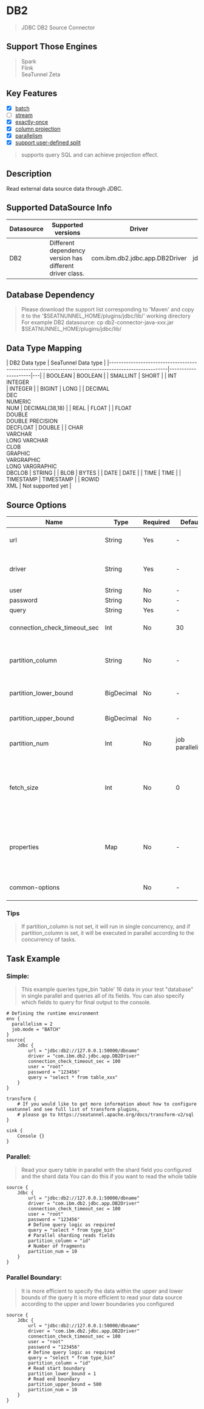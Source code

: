 # DB2

> JDBC DB2 Source Connector

## Support Those Engines

> Spark<br/>
> Flink<br/>
> SeaTunnel Zeta<br/>

## Key Features

- [x] [batch](../../concept/connector-v2-features.md)
- [ ] [stream](../../concept/connector-v2-features.md)
- [x] [exactly-once](../../concept/connector-v2-features.md)
- [x] [column projection](../../concept/connector-v2-features.md)
- [x] [parallelism](../../concept/connector-v2-features.md)
- [x] [support user-defined split](../../concept/connector-v2-features.md)

> supports query SQL and can achieve projection effect.

## Description

Read external data source data through JDBC.

## Supported DataSource Info

| Datasource |                    Supported versions                    |             Driver             |                Url                |                                 Maven                                 |
|------------|----------------------------------------------------------|--------------------------------|-----------------------------------|-----------------------------------------------------------------------|
| DB2        | Different dependency version has different driver class. | com.ibm.db2.jdbc.app.DB2Driver | jdbc:db2://127.0.0.1:50000/dbname | [Download](https://mvnrepository.com/artifact/com.ibm.db2.jcc/db2jcc) |

## Database Dependency

> Please download the support list corresponding to 'Maven' and copy it to the '$SEATNUNNEL_HOME/plugins/jdbc/lib/' working directory<br/>
> For example DB2 datasource: cp db2-connector-java-xxx.jar $SEATNUNNEL_HOME/plugins/jdbc/lib/

## Data Type Mapping

|                                            DB2 Data type                                             | SeaTunnel Data type |
|------------------------------------------------------------------------------------------------------|---------------------|---|
| BOOLEAN                                                                                              | BOOLEAN             |
| SMALLINT                                                                                             | SHORT               |
| INT<br/>INTEGER<br/>                                                                                 | INTEGER             |
| BIGINT                                                                                               | LONG                |
| DECIMAL<br/>DEC<br/>NUMERIC<br/>NUM                                                                  | DECIMAL(38,18)      |
| REAL                                                                                                 | FLOAT               |
| FLOAT<br/>DOUBLE<br/>DOUBLE PRECISION<br/>DECFLOAT                                                   | DOUBLE              |
| CHAR<br/>VARCHAR<br/>LONG VARCHAR<br/>CLOB<br/>GRAPHIC<br/>VARGRAPHIC<br/>LONG VARGRAPHIC<br/>DBCLOB | STRING              |
| BLOB                                                                                                 | BYTES               |
| DATE                                                                                                 | DATE                |
| TIME                                                                                                 | TIME                |
| TIMESTAMP                                                                                            | TIMESTAMP           |
| ROWID<br/>XML                                                                                        | Not supported yet   |

## Source Options

|             Name             |    Type    | Required |     Default     |                                                                                                                            Description                                                                                                                            |
|------------------------------|------------|----------|-----------------|-------------------------------------------------------------------------------------------------------------------------------------------------------------------------------------------------------------------------------------------------------------------|
| url                          | String     | Yes      | -               | The URL of the JDBC connection. Refer to a case: jdbc:db2://127.0.0.1:50000/dbname                                                                                                                                                                                |
| driver                       | String     | Yes      | -               | The jdbc class name used to connect to the remote data source,<br/> if you use db2 the value is `com.ibm.db2.jdbc.app.DB2Driver`.                                                                                                                                 |
| user                         | String     | No       | -               | Connection instance user name                                                                                                                                                                                                                                     |
| password                     | String     | No       | -               | Connection instance password                                                                                                                                                                                                                                      |
| query                        | String     | Yes      | -               | Query statement                                                                                                                                                                                                                                                   |
| connection_check_timeout_sec | Int        | No       | 30              | The time in seconds to wait for the database operation used to validate the connection to complete                                                                                                                                                                |
| partition_column             | String     | No       | -               | The column name for parallelism's partition, only support numeric type,Only support numeric type primary key, and only can config one column.                                                                                                                     |
| partition_lower_bound        | BigDecimal | No       | -               | The partition_column min value for scan, if not set SeaTunnel will query database get min value.                                                                                                                                                                  |
| partition_upper_bound        | BigDecimal | No       | -               | The partition_column max value for scan, if not set SeaTunnel will query database get max value.                                                                                                                                                                  |
| partition_num                | Int        | No       | job parallelism | The number of partition count, only support positive integer. default value is job parallelism                                                                                                                                                                    |
| fetch_size                   | Int        | No       | 0               | For queries that return a large number of objects,you can configure<br/> the row fetch size used in the query toimprove performance by<br/> reducing the number database hits required to satisfy the selection criteria.<br/> Zero means use jdbc default value. |
| properties                   | Map        | No       | -               | Additional connection configuration parameters,when properties and URL have the same parameters, the priority is determined by the <br/>specific implementation of the driver. For example, in MySQL, properties take precedence over the URL.                    |
| common-options               |            | No       | -               | Source plugin common parameters, please refer to [Source Common Options](common-options.md) for details                                                                                                                                                           |

### Tips

> If partition_column is not set, it will run in single concurrency, and if partition_column is set, it will be executed  in parallel according to the concurrency of tasks.

## Task Example

### Simple:

> This example queries type_bin 'table' 16 data in your test "database" in single parallel and queries all of its fields. You can also specify which fields to query for final output to the console.

```
# Defining the runtime environment
env {
  parallelism = 2
  job.mode = "BATCH"
}
source{
    Jdbc {
        url = "jdbc:db2://127.0.0.1:50000/dbname"
        driver = "com.ibm.db2.jdbc.app.DB2Driver"
        connection_check_timeout_sec = 100
        user = "root"
        password = "123456"
        query = "select * from table_xxx"
    }
}

transform {
    # If you would like to get more information about how to configure seatunnel and see full list of transform plugins,
    # please go to https://seatunnel.apache.org/docs/transform-v2/sql
}

sink {
    Console {}
}
```

### Parallel:

> Read your query table in parallel with the shard field you configured and the shard data  You can do this if you want to read the whole table

```
source {
    Jdbc {
        url = "jdbc:db2://127.0.0.1:50000/dbname"
        driver = "com.ibm.db2.jdbc.app.DB2Driver"
        connection_check_timeout_sec = 100
        user = "root"
        password = "123456"
        # Define query logic as required
        query = "select * from type_bin"
        # Parallel sharding reads fields
        partition_column = "id"
        # Number of fragments
        partition_num = 10
    }
}
```

### Parallel Boundary:

> It is more efficient to specify the data within the upper and lower bounds of the query It is more efficient to read your data source according to the upper and lower boundaries you configured

```
source {
    Jdbc {
        url = "jdbc:db2://127.0.0.1:50000/dbname"
        driver = "com.ibm.db2.jdbc.app.DB2Driver"
        connection_check_timeout_sec = 100
        user = "root"
        password = "123456"
        # Define query logic as required
        query = "select * from type_bin"
        partition_column = "id"
        # Read start boundary
        partition_lower_bound = 1
        # Read end boundary
        partition_upper_bound = 500
        partition_num = 10
    }
}
```

